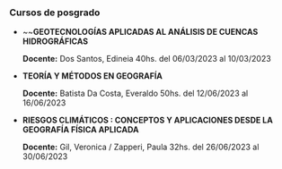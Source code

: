 ### Cursos de posgrado

- ~~**GEOTECNOLOGÍAS APLICADAS AL ANÁLISIS DE CUENCAS HIDROGRÁFICAS**

	**Docente:** Dos Santos, Edineia
	40hs. del 06/03/2023 al 10/03/2023

- **TEORÍA Y MÉTODOS EN GEOGRAFÍA**

	**Docente:** Batista Da Costa, Everaldo
	50hs. del 12/06/2023 al 16/06/2023

- **RIESGOS CLIMÁTICOS : CONCEPTOS Y APLICACIONES DESDE LA GEOGRAFÍA FÍSICA APLICADA**

	**Docente:** Gil, Veronica / Zapperi, Paula
	32hs. del 26/06/2023 al 30/06/2023
